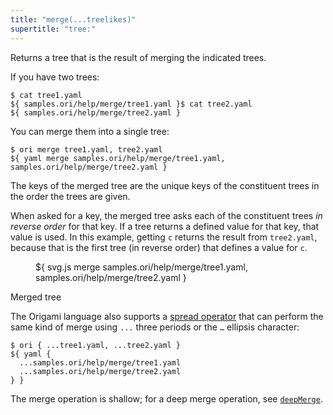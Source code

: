 ```yaml
---
title: "merge(...treelikes)"
supertitle: "tree:"
---
```


Returns a tree that is the result of merging the indicated trees.

If you have two trees:

```console
$ cat tree1.yaml
${ samples.ori/help/merge/tree1.yaml }$ cat tree2.yaml
${ samples.ori/help/merge/tree2.yaml }
```

You can merge them into a single tree:

```console
$ ori merge tree1.yaml, tree2.yaml
${ yaml merge samples.ori/help/merge/tree1.yaml, samples.ori/help/merge/tree2.yaml }
```

The keys of the merged tree are the unique keys of the constituent trees in the order the trees are given.

When asked for a key, the merged tree asks each of the constituent trees _in reverse order_ for that key. If a tree returns a defined value for that key, that value is used. In this example, getting `c` returns the result from `tree2.yaml`, because that is the first tree (in reverse order) that defines a value for `c`.

<div class="sideBySide">
  <figure>
    ${ svg.js merge samples.ori/help/merge/tree1.yaml, samples.ori/help/merge/tree2.yaml }
  </figure>
  <figcaption>Merged tree</figcaption>
</div>

The Origami language also supports a [spread operator](/language/syntax.html#spread-operator) that can perform the same kind of merge using `...` three periods or the `…` ellipsis character:

```console
$ ori { ...tree1.yaml, ...tree2.yaml }
${ yaml {
  ...samples.ori/help/merge/tree1.yaml
  ...samples.ori/help/merge/tree2.yaml
} }
```

The merge operation is shallow; for a deep merge operation, see [`deepMerge`](deepMerge.html).
